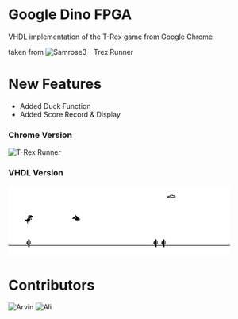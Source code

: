 # Google Dino FPGA
VHDL implementation of the T-Rex game from Google Chrome

taken from ![Samrose3 - Trex Runner](https://github.com/samrose3/trex-runner)


# New Features 
- Added Duck Function
- Added Score Record & Display

### Chrome Version
![T-Rex Runner](http://i.imgur.com/9oO7aQ9.gif)

### VHDL Version
![T-Rex Runner](images/trex_runner_02.png)

# Contributors
![Arvin](https://github.com/arvin-mf)
![Ali](https://github.com/front92back)
